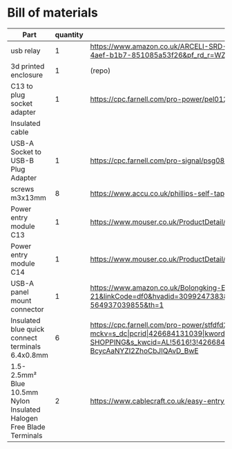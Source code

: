 # Bill of materials

| Part                                                                | quantity | link 1                                                                                                                                                                                                                                                                                                                                                                                                            |
|---------------------------------------------------------------------|----------|-------------------------------------------------------------------------------------------------------------------------------------------------------------------------------------------------------------------------------------------------------------------------------------------------------------------------------------------------------------------------------------------------------------------|
| usb relay                                                           | 1        | https://www.amazon.co.uk/ARCELI-SRD-05VDC-SL-C-control-intelligent-1-Channel/dp/B07J2PY13G/ref=pd_sim_sccl_1_1/261-8144672-6088030?pd_rd_w=hUesN&pf_rd_p=ea95265e-ff8d-4aef-b1b7-851085a53f26&pf_rd_r=WZBZSQ4GFFV6MFFZMDDD&pd_rd_r=4984f6b8-8d13-4250-afcd-9150acfe6bdc&pd_rd_wg=gwkXD&pd_rd_i=B07J2PY13G&psc=1                                                                                                   |
| 3d printed enclosure                                                | 1        | (repo)                                                                                                                                                                                                                                                                                                                                                                                                            |
| C13 to plug socket adapter                                          | 1        | https://cpc.farnell.com/pro-power/pel01253/iec-c14-plug-to-13a-socket-black/dp/PL15014                                                                                                                                                                                                                                                                                                                            |
| Insulated cable                                                     |          |                                                                                                                                                                                                                                                                                                                                                                                                                   |
| USB-A Socket to USB-B Plug Adapter                                  | 1        | https://cpc.farnell.com/pro-signal/psg08431/usb-adaptor-a-female-to-b-male/dp/CS07804                                                                                                                                                                                                                                                                                                                             |
| screws m3x13mm                                                      | 8        | https://www.accu.co.uk/phillips-self-tapping-pan-screws/372344-SIPT-No-4-1-4-A2                                                                                                                                                                                                                                                                                                                                   |
| Power entry module C13                                              | 1        | https://www.mouser.co.uk/ProductDetail/Schurter/6600.4325?qs=wwP%252BWDYHj0ZPX21Cb5C%252B0w%3D%3D                                                                                                                                                                                                                                                                                                                 |
| Power entry module C14                                              | 1        | https://www.mouser.co.uk/ProductDetail/Schurter/6100.4325?qs=wwP%252BWDYHj0YjN4UVrUCMAw%3D%3D                                                                                                                                                                                                                                                                                                                     |
| USB-A panel mount connector                                         | 1        | https://www.amazon.co.uk/Bolongking-Extension-Motorcycle-Square-Single/dp/B07DDB2L5N/ref=asc_df_B07DDB2L5N/?tag=googshopuk-21&linkCode=df0&hvadid=309924738384&hvpos=&hvnetw=g&hvrand=17204332183826798586&hvpone=&hvptwo=&hvqmt=&hvdev=c&hvdvcmdl=&hvlocint=&hvlocphy=1007201&hvtargid=pla-564937039855&th=1                                                                                                     |
| Insulated blue quick connect terminals 6.4x0.8mm                    | 6        | https://cpc.farnell.com/pro-power/stfdfd2-250-10/female-push-on-terminals-blue/dp/CN11431?mckv=s_dc\|pcrid\|426684131039\|kword\|\|match\|\|plid\|\|slid\|\|product\|CN11431\|pgrid\|100371158878\|ptaid\|pla-1252988897717\|&CMP=KNC-GUK-CPC-SHOPPING&s_kwcid=AL!5616!3!426684131039!!!network}!1252988897717!&gclid=CjwKCAjw4ayUBhA4EiwATWyBrvZNPg9RGUUbJMV9b9xapA4t2o8Dei9Cu2NZsWDB-BcycAaNYZI2ZhoCbJIQAvD_BwE |
| 1.5-2.5mm² Blue 10.5mm Nylon Insulated Halogen Free Blade Terminals | 2        | https://www.cablecraft.co.uk/easy-entry-blue-nylon-pre-insulated-halogen-free-blade-terminals-10-4-x-2-3                                                                                                                                                                                                                                                                                                          |
